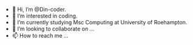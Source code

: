 - 👋 Hi, I’m @Din-coder.
- 👀 I’m interested in coding.
- 🌱 I’m currently studying Msc Computing at University of Roehampton.
- 💞️ I’m looking to collaborate on ...
- 📫 How to reach me ...

<!---
Din-coder/Din-coder is a ✨ special ✨ repository because its `README.md` (this file) appears on your GitHub profile.
You can click the Preview link to take a look at your changes.
--->
